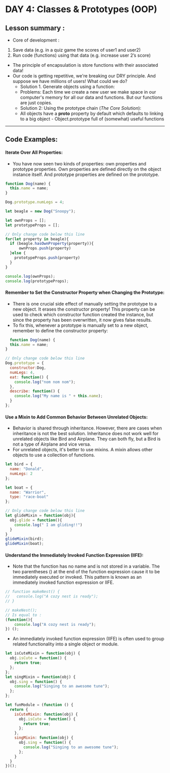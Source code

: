 # DAY 4: Classes & Prototypes (OOP)
## Lesson summary : 
* Core of development :
1. Save data (e.g. in a quiz game the scores of user1 and user2)
1. Run code (functions) using that data (e.g. increase user 2’s score)
* The principle of encapsulation is store functions with their associated data!
* Our code is getting repetitive, we're breaking our DRY principle. And suppose we have millions of users! What could we do?
  * Solution 1. Generate objects using a function:
  * Problems: Each time we create a new user we make space in our computer's memory for all our data and functions. But our functions are just copies.
  * Solution 2: Using the prototype chain (_The Core Solution_):
  * All objects have a __proto__ property by default which defaults to linking to a big object - Object.prototype full of (somewhat) useful functions



---
## Code Examples:
#### Iterate Over All Properties:
* You have now seen two kinds of properties: own properties and prototype properties. Own properties are defined directly on the object instance itself. And prototype properties are defined on the prototype.
```javascript
function Dog(name) {
  this.name = name;
}

Dog.prototype.numLegs = 4;

let beagle = new Dog("Snoopy");

let ownProps = [];
let prototypeProps = [];

// Only change code below this line
for(let property in beagle){
  if (beagle.hasOwnProperty(property)){
      ownProps.push(property)
  }else {
    prototypeProps.push(property)
  }
}

console.log(ownProps);
console.log(prototypeProps);
```
#### Remember to Set the Constructor Property when Changing the Prototype:
* There is one crucial side effect of manually setting the prototype to a new object. It erases the constructor property! This property can be used to check which constructor function created the instance, but since the property has been overwritten, it now gives false results.
* To fix this, whenever a prototype is manually set to a new object, remember to define the constructor property:
```javascript
  function Dog(name) {
  this.name = name;
}

// Only change code below this line
Dog.prototype = {
  constructor:Dog,
  numLegs: 4,
  eat: function() {
    console.log("nom nom nom");
  },
  describe: function() {
    console.log("My name is " + this.name);
  }
};
```
#### Use a Mixin to Add Common Behavior Between Unrelated Objects:
* Behavior is shared through inheritance. However, there are cases when inheritance is not the best solution. Inheritance does not work well for unrelated objects like Bird and Airplane. They can both fly, but a Bird is not a type of Airplane and vice versa.
* For unrelated objects, it's better to use mixins. A mixin allows other objects to use a collection of functions.
```javascript
let bird = {
  name: "Donald",
  numLegs: 2
};

let boat = {
  name: "Warrior",
  type: "race-boat"
};

// Only change code below this line
let glideMixin = function(obj){
  obj.glide = function(){
    console.log(" I am gliding!!")
  }
}
glideMixin(bird);
glideMixin(boat);
```
#### Understand the Immediately Invoked Function Expression (IIFE):
* Note that the function has no name and is not stored in a variable. The two parentheses () at the end of the function expression cause it to be immediately executed or invoked. This pattern is known as an immediately invoked function expression or IIFE.
```javascript
// function makeNest() {
//   console.log("A cozy nest is ready");
// }

// makeNest();
// Is equal to : 
(function(){
    console.log("A cozy nest is ready");
}) ();
```
* An immediately invoked function expression (IIFE) is often used to group related functionality into a single object or module.
```javascript
let isCuteMixin = function(obj) {
  obj.isCute = function() {
    return true;
  };
};
let singMixin = function(obj) {
  obj.sing = function() {
    console.log("Singing to an awesome tune");
  };
};

let funModule = (function () {
  return {
    isCuteMixin: function(obj) {
      obj.isCute = function() {
        return true;
      };
    },
    singMixin: function(obj) {
      obj.sing = function() {
        console.log("Singing to an awesome tune");
      };
    }
  }
})();
```
